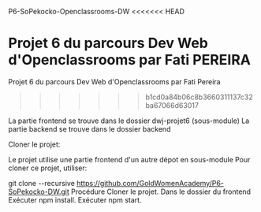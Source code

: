 P6-SoPekocko-Openclassrooms-DW
<<<<<<< HEAD

Projet 6 du parcours Dev Web d'Openclassrooms par Fati PEREIRA
=======
Projet 6 du parcours Dev Web d'Openclassrooms par Fati Pereira
>>>>>>> b1cd0a84b06c8b3660311137c32ba67066d63017

La partie frontend se trouve dans le dossier dwj-projet6 (sous-module) La partie backend se trouve dans le dossier backend

Cloner le projet:

Le projet utilise une partie frontend d'un autre dépot en sous-module Pour cloner ce projet, utiliser:

git clone --recursive https://github.com/GoldWomenAcademy/P6-SoPekocko-DW.git
Procédure
Cloner le projet.
Dans le dossier du frontend
Exécuter npm install.
Exécuter npm start.
